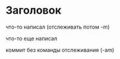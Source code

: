# Заголовок

что-то написал (отслеживать потом -m)

что-то еще написал

коммит без команды отслеживания (-am)